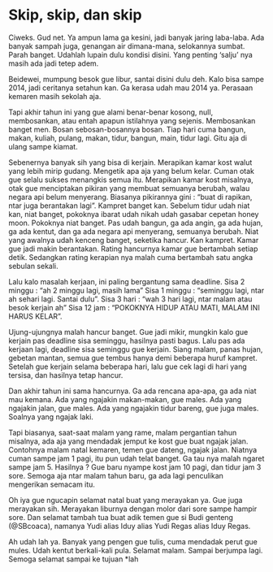 # Skip, skip, dan skip

Ciweks. Gud net. Ya ampun lama ga kesini, jadi banyak jaring laba-laba. Ada banyak sampah juga, genangan air dimana-mana, selokannya sumbat. Parah banget. Udahlah lupain dulu kondisi disini. Yang penting ‘salju’ nya masih ada jadi tetep adem.

Beidewei, mumpung besok gue libur, santai disini dulu deh. Kalo bisa sampe 2014, jadi ceritanya setahun kan. Ga kerasa udah mau 2014 ya. Perasaan kemaren masih sekolah aja.

Tapi akhir tahun ini yang gue alami benar-benar kosong, null, membosankan, atau entah apapun istilahnya yang sejenis. Membosankan banget men. Bosan sebosan-bosannya bosan. Tiap hari cuma bangun, makan, kuliah, pulang, makan, tidur, bangun, main, tidur lagi. Gitu aja di ulang sampe kiamat.

Sebenernya banyak sih yang bisa di kerjain. Merapikan kamar kost walut yang lebih mirip gudang. Mengetik apa aja yang belum kelar. Cuman otak gue selalu sukses menangkis semua itu. Merapikan kamar kost misalnya, otak gue menciptakan pikiran yang membuat semuanya berubah, walau negara api belum menyerang. Biasanya pikirannya gini : “buat di rapikan, ntar juga berantakan lagi”. Kampret banget kan. Sebelum tidur udah niat kan, niat banget, pokoknya ibarat udah nikah udah gasabar cepetan honey moon. Pokoknya niat banget. Pas udah bangun, ga ada angin, ga ada hujan, ga ada kentut, dan ga ada negara api menyerang, semuanya berubah. Niat yang awalnya udah kenceng banget, seketika hancur. Kan kampret. Kamar gue jadi makin berantakan. Rating hancurnya kamar gue bertambah setiap detik. Sedangkan rating kerapian nya malah cuma bertambah satu angka sebulan sekali.

Lalu kalo masalah kerjaan, ini paling bergantung sama deadline.
Sisa 2 minggu : “ah 2 minggu lagi, masih lama”
Sisa 1 minggu : “seminggu lagi, ntar ah sehari lagi. Santai dulu”.
Sisa 3 hari : “wah 3 hari lagi, ntar malam atau besok kerjain ah”
Sisa 12 jam : “POKOKNYA HIDUP ATAU MATI, MALAM INI HARUS KELAR”.

Ujung-ujungnya malah hancur banget. Gue jadi mikir, mungkin kalo gue kerjain pas deadline sisa seminggu, hasilnya pasti bagus. Lalu pas ada kerjaan lagi, deadline sisa seminggu gue kerjain. Siang malam, panas hujan, gebetan mantan, semua gue tembus hanya demi beberapa huruf kampret. Setelah gue kerjain selama beberapa hari, lalu gue cek lagi di hari yang tersisa, dan hasilnya tetap hancur.

Dan akhir tahun ini sama hancurnya. Ga ada rencana apa-apa, ga ada niat mau kemana. Ada yang ngajakin makan-makan, gue males. Ada yang ngajakin jalan, gue males. Ada yang ngajakin tidur bareng, gue juga males. Soalnya yang ngajak laki.

Tapi biasanya, saat-saat malam yang rame, malam pergantian tahun misalnya, ada aja yang mendadak jemput ke kost gue buat ngajak jalan. Contohnya malam natal kemaren, temen gue dateng, ngajak jalan. Niatnya cuman sampe jam 1 pagi, itu pun udah telat banget. Ga tau nya malah ngaret sampe jam 5. Hasilnya ? Gue baru nyampe kost jam 10 pagi, dan tidur jam 3 sore. Semoga aja ntar malam tahun baru, ga ada lagi penculikan mengerikan semacam itu.

Oh iya gue ngucapin selamat natal buat yang merayakan ya. Gue juga merayakan sih. Merayakan liburnya dengan molor dari sore sampe hampir sore. Dan selamat tambah tua buat adik temen gue si Budi genteng (@SBcoaca), namanya Yudi alias Iduy alias Yudi Regas alias Iduy Regas.

Ah udah lah ya. Banyak yang pengen gue tulis, cuma mendadak perut gue mules. Udah kentut berkali-kali pula. Selamat malam. Sampai berjumpa lagi. Semoga selamat sampai ke tujuan *lah
